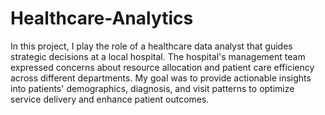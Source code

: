 # Healthcare-Analytics

In this project, I play the role of a healthcare data analyst that guides strategic decisions at a local hospital. The hospital's management team expressed concerns about resource allocation and patient care efficiency across different departments. 
My goal was to provide actionable insights into patients' demographics, diagnosis, and visit patterns to optimize service delivery and enhance patient outcomes.
